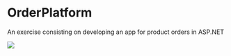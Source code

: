 # OrderPlatform
An exercise consisting on developing an app for product orders in ASP.NET

![](https://blog.advids.co/wp-content/uploads//2017/04/marketing-1.gif)
